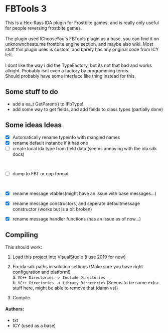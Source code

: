 # FBTools 3

This is a Hex-Rays IDA plugin for Frostbite games, and is really only useful for people reversing frostbite games.
<br>
<br>
The plugin used IChooseYou's FBTools plugin as a base, you can find it on unknowncheats.me frostbite engine section, and maybe also wiki.
Most stuff this plugin uses is custom, and barely has any original code from ICY left.
<br>
<br>
I dont like the way i did the TypeFactory, but its not that bad and works allright. Probably isnt even a factory by programming terms.<br>
Should probably have some interface like thing instead for this.

## Some stuff to do

- add a ea_t GetParent() to IFbType!
- add some way to get fields, and add fields to class types (partially done)


## Some ideas Ideas
- [x] Automatically rename typeinfo with mangled names
- [x] rename default instance if it has one
- [ ] create local ida type from field data (seems annoying with the ida sdk docs)

<br>

- [ ] dump to FBT or cpp format

<br>

- [x] rename message vtables(might have an issue with base messages...)
- [x] rename message constructors, and seperate defaultmessage constructor (works but is a bit broken)
- [x] rename message handler functions (has an issue as of now...)


## Compiling

This should work:

1. Load this project into VisualStudio (i use 2019 for now)

2. Fix ida sdk paths in solution settings (Make sure you have right configuration and platform!)<br>
	a. `VC++ Directories -> Include Directories`<br>
	b. `VC++ Directories -> Library Directories` (Seems to be some extra stuff here, might be able to remove that (damn vs))

3. Compile
#### Authors:
- txt 
- ICY (used as a base)
